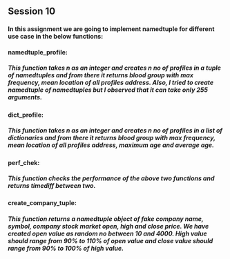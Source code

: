 ## Session 10

#### In this assignment we are going to implement namedtuple for different use case in the below functions:

#### namedtuple_profile:

##### This function takes n as an integer and creates n no of profiles in a tuple of namedtuples and from there it returns blood group with max frequency, mean location of all profiles address. Also, I tried to create namedtuple of namedtuples but I observed that it can take only 255 arguments.



#### dict_profile:

##### This function takes n as an integer and creates n no of profiles in a list of dictionaries and from there it returns blood group with max frequency, mean location of all profiles address, maximum age and average age.



#### perf_chek:

##### This function checks the performance of the above two functions and returns timediff between two.



#### create_company_tuple:

##### This function returns a namedtuple object of fake  company name, symbol, company stock market open, high and close price. We have created open value as random no between 10 and 4000. High value should range from 90% to 110% of open value and close value should range from 90% to 100% of high value.